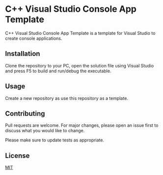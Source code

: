 # C++ Visual Studio Console App Template

C++ Visual Studio Console App Template is a template for Visual Studio to create console applications.

## Installation

Clone the repository to your PC, open the solution file using Visual Studio and press F5 to build and run/debug the executable.

## Usage

Create a new repository as use this repository as a template.

## Contributing
Pull requests are welcome. For major changes, please open an issue first to discuss what you would like to change.

Please make sure to update tests as appropriate.

## License
[MIT](https://choosealicense.com/licenses/mit/)
